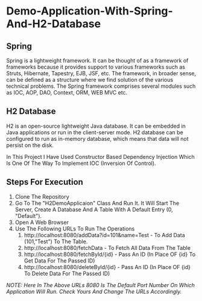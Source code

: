 # Demo-Application-With-Spring-And-H2-Database

## Spring
Spring is a lightweight framework. It can be thought of as a framework of frameworks because it provides support to various frameworks such as Struts, Hibernate, Tapestry, EJB, JSF, etc. The framework, in broader sense, can be defined as a structure where we find solution of the various technical problems.
The Spring framework comprises several modules such as IOC, AOP, DAO, Context, ORM, WEB MVC etc.

## H2 Database 
H2 is an open-source lightweight Java database. It can be embedded in Java applications or run in the client-server mode. H2 database can be configured to run as in-memory database, which means that data will not persist on the disk.

In This Project I Have Used Constructor Based Dependency Injection Which Is One Of The Way To Implement IOC (Inversion Of Control).

## Steps For Execution
1. Clone The Repository 
2. Go To The "H2DemoApplicaion" Class And Run It. It Will Start The Server, Create A Database And A Table With A Default Entry (0, "Default").
3. Open A Web Browser
4. Use The Following URLs To Run The Operations
    1. http://localhost:8080/addData?id=101&name=Test - To Add Data (101,"Test") To The Table.
    2. http://localhost:8080/fetchData - To Fetch All Data From The Table
    3. http://localhost:8080/fetchById/{id} - Pass An ID (In Place OF {id} To Get Data For The Passed ID)
    4. http://localhost:8080/deleteById/{id} - Pass An ID (In Place OF {id} To Delete Data For The Passed ID)

*NOTE: Here In The Above URLs 8080 Is The Default Port Number On Which Application Will Run. Check Yours And Change The URLs Accordingly.*
